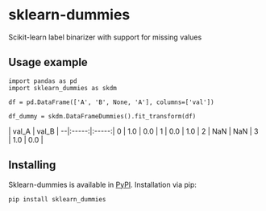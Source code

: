 # sklearn-dummies
Scikit-learn label binarizer with support for missing values

## Usage example

```
import pandas as pd
import sklearn_dummies as skdm

df = pd.DataFrame(['A', 'B', None, 'A'], columns=['val'])

df_dummy = skdm.DataFrameDummies().fit_transform(df)

```

  | val_A | val_B |
--|:-----:|:-----:|
0 |   1.0 |   0.0 |
1 |   0.0 |   1.0 |
2 |   NaN |   NaN |
3 |   1.0 |   0.0 |

## Installing

Sklearn-dummies is available in [PyPI](https://pypi.python.org/pypi/sklearn_dummies). Installation via pip:

```
pip install sklearn_dummies
```